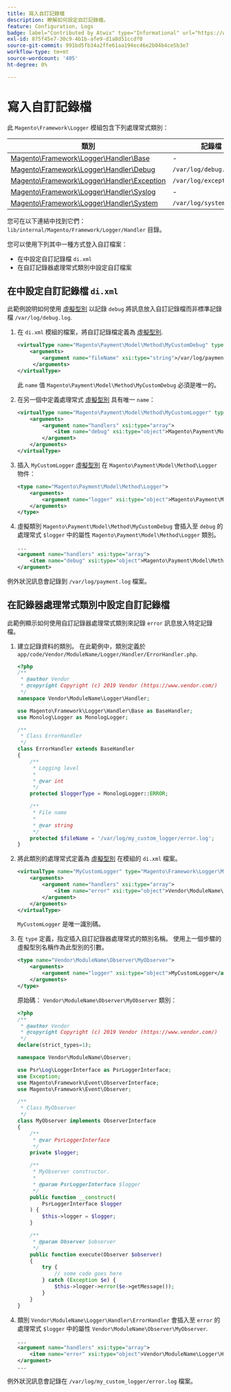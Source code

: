 ```yaml
---
title: 寫入自訂記錄檔
description: 瞭解如何設定自訂記錄檔。
feature: Configuration, Logs
badge: label="Contributed by Atwix" type="Informational" url="https://www.atwix.com/" tooltip="Atwix"
exl-id: 875f45e7-30c9-4b1b-afe9-d1a8d51ccdf0
source-git-commit: 991bd5fb34a2ffe61aa194ec46e2b04b4ce5b3e7
workflow-type: tm+mt
source-wordcount: '405'
ht-degree: 0%

---
```


# 寫入自訂記錄檔

此 `Magento\Framework\Logger` 模組包含下列處理常式類別：

| 類別 | 記錄檔 |
| ----- | -------- |
| [Magento\Framework\Logger\Handler\Base][base] | - |
| [Magento\Framework\Logger\Handler\Debug][debug] | `/var/log/debug.log` |
| [Magento\Framework\Logger\Handler\Exception][exception] | `/var/log/exception.log` |
| [Magento\Framework\Logger\Handler\Syslog][syslog] | - |
| [Magento\Framework\Logger\Handler\System][system] | `/var/log/system.log` |

您可在以下連結中找到它們： `lib/internal/Magento/Framework/Logger/Handler` 目錄。

您可以使用下列其中一種方式登入自訂檔案：

- 在中設定自訂記錄檔 `di.xml`
- 在自訂記錄器處理常式類別中設定自訂檔案

## 在中設定自訂記錄檔 `di.xml`

此範例說明如何使用 [虛擬型別](https://developer.adobe.com/commerce/php/development/build/dependency-injection-file/#virtual-types) 以記錄 `debug` 將訊息放入自訂記錄檔而非標準記錄檔 `/var/log/debug.log`.

1. 在 `di.xml` 模組的檔案，將自訂記錄檔定義為 [虛擬型別](https://developer.adobe.com/commerce/php/development/build/dependency-injection-file/#virtual-types).

   ```xml
   <virtualType name="Magento\Payment\Model\Method\MyCustomDebug" type="Magento\Framework\Logger\Handler\Base">
       <arguments>
           <argument name="fileName" xsi:type="string">/var/log/payment.log</argument>
        </arguments>
   </virtualType>
   ```

   此 `name` 值 `Magento\Payment\Model\Method\MyCustomDebug` 必須是唯一的。

1. 在另一個中定義處理常式 [虛擬型別](https://developer.adobe.com/commerce/php/development/build/dependency-injection-file/#virtual-types) 具有唯一 `name`：

   ```xml
   <virtualType name="Magento\Payment\Model\Method\MyCustomLogger" type="Magento\Framework\Logger\Monolog">
       <arguments>
           <argument name="handlers" xsi:type="array">
               <item name="debug" xsi:type="object">Magento\Payment\Model\Method\MyCustomDebug</item>
           </argument>
       </arguments>
   </virtualType>
   ```

1. 插入 `MyCustomLogger` [虛擬型別](https://developer.adobe.com/commerce/php/development/build/dependency-injection-file/#virtual-types) 在 `Magento\Payment\Model\Method\Logger` 物件：

   ```xml
   <type name="Magento\Payment\Model\Method\Logger">
       <arguments>
           <argument name="logger" xsi:type="object">Magento\Payment\Model\Method\MyCustomLogger</argument>
       </arguments>
   </type>
   ```

1. 虛擬類別 `Magento\Payment\Model\Method\MyCustomDebug` 會插入至 `debug` 的處理常式 `$logger` 中的屬性 `Magento\Payment\Model\Method\Logger` 類別。

   ```xml
   ...
   <argument name="handlers" xsi:type="array">
       <item name="debug" xsi:type="object">Magento\Payment\Model\Method\MyCustomDebug</item>
   </argument>
   ```

例外狀況訊息會記錄到 `/var/log/payment.log` 檔案。

## 在記錄器處理常式類別中設定自訂記錄檔

此範例顯示如何使用自訂記錄器處理常式類別來記錄 `error` 訊息放入特定記錄檔。

1. 建立記錄資料的類別。 在此範例中，類別定義於 `app/code/Vendor/ModuleName/Logger/Handler/ErrorHandler.php`.

   ```php
   <?php
   /**
    * @author Vendor
    * @copyright Copyright (c) 2019 Vendor (https://www.vendor.com/)
    */
   namespace Vendor\ModuleName\Logger\Handler;
   
   use Magento\Framework\Logger\Handler\Base as BaseHandler;
   use Monolog\Logger as MonologLogger;
   
   /**
    * Class ErrorHandler
    */
   class ErrorHandler extends BaseHandler
   {
       /**
        * Logging level
        *
        * @var int
        */
       protected $loggerType = MonologLogger::ERROR;
   
       /**
        * File name
        *
        * @var string
        */
       protected $fileName = '/var/log/my_custom_logger/error.log';
   }
   ```

1. 將此類別的處理常式定義為 [虛擬型別](https://developer.adobe.com/commerce/php/development/build/dependency-injection-file/#virtual-types) 在模組的 `di.xml` 檔案。

   ```xml
   <virtualType name="MyCustomLogger" type="Magento\Framework\Logger\Monolog">
       <arguments>
           <argument name="handlers" xsi:type="array">
               <item name="error" xsi:type="object">Vendor\ModuleName\Logger\Handler\ErrorHandler</item>
           </argument>
       </arguments>
   </virtualType>
   ```

   `MyCustomLogger` 是唯一識別碼。

1. 在 `type` 定義，指定插入自訂記錄器處理常式的類別名稱。 使用上一個步驟的虛擬型別名稱作為此型別的引數。

   ```xml
   <type name="Vendor\ModuleName\Observer\MyObserver">
       <arguments>
           <argument name="logger" xsi:type="object">MyCustomLogger</argument>
       </arguments>
   </type>
   ```

   原始碼： `Vendor\ModuleName\Observer\MyObserver` 類別：

   ```php
   <?php
   /**
    * @author Vendor
    * @copyright Copyright (c) 2019 Vendor (https://www.vendor.com/)
    */
   declare(strict_types=1);
   
   namespace Vendor\ModuleName\Observer;
   
   use Psr\Log\LoggerInterface as PsrLoggerInterface;
   use Exception;
   use Magento\Framework\Event\ObserverInterface;
   use Magento\Framework\Event\Observer;
   
   /**
    * Class MyObserver
    */
   class MyObserver implements ObserverInterface
   {
       /**
        * @var PsrLoggerInterface
        */
       private $logger;
   
       /**
        * MyObserver constructor.
        *
        * @param PsrLoggerInterface $logger
        */
       public function __construct(
           PsrLoggerInterface $logger
       ) {
           $this->logger = $logger;
       }
   
       /**
        * @param Observer $observer
        */
       public function execute(Observer $observer)
       {
           try {
               // some code goes here
           } catch (Exception $e) {
               $this->logger->error($e->getMessage());
           }
       }
   }
   ```

1. 類別 `Vendor\ModuleName\Logger\Handler\ErrorHandler` 會插入至 `error` 的處理常式 `$logger` 中的屬性 `Vendor\ModuleName\Observer\MyObserver`.

   ```xml
   ...
   <argument name="handlers" xsi:type="array">
       <item name="error" xsi:type="object">Vendor\ModuleName\Logger\Handler\ErrorHandler</item>
   </argument>
   ...
   ```

例外狀況訊息會記錄在 `/var/log/my_custom_logger/error.log` 檔案。

<!-- link definitions -->

[base]: https://github.com/magento/magento2/blob/2.4/lib/internal/Magento/Framework/Logger/Handler/Base.php
[debug]: https://github.com/magento/magento2/blob/2.4/lib/internal/Magento/Framework/Logger/Handler/Debug.php
[exception]: https://github.com/magento/magento2/blob/2.4/lib/internal/Magento/Framework/Logger/Handler/Exception.php
[syslog]: https://github.com/magento/magento2/blob/2.4/lib/internal/Magento/Framework/Logger/Handler/Syslog.php
[system]: https://github.com/magento/magento2/blob/2.4/lib/internal/Magento/Framework/Logger/Handler/System.php
